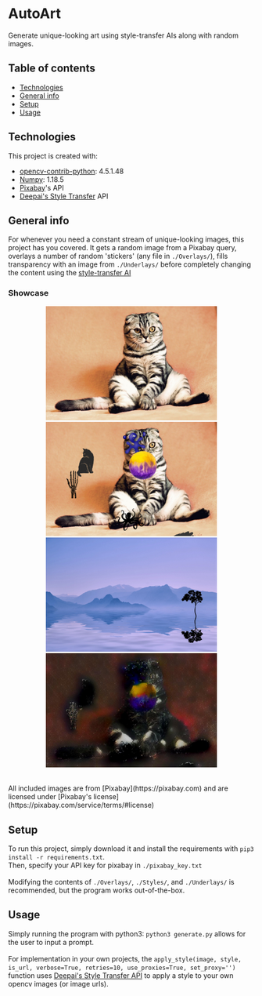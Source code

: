 # AutoArt
Generate unique-looking art using style-transfer AIs along with random images.

## Table of contents
* [Technologies](#technologies)
* [General info](#general-info)
* [Setup](#setup)
* [Usage](#usage)

## Technologies
This project is created with:
* [opencv-contrib-python](https://pypi.org/project/opencv-contrib-python/): 4.5.1.48
* [Numpy](https://pypi.org/project/numpy/): 1.18.5
* [Pixabay](https://pixabay.com)'s API
* [Deepai's Style Transfer](https://deepai.org/machine-learning-model/fast-style-transfer) API

## General info
For whenever you need a constant stream of unique-looking images, this project has you covered. It gets a random image from a Pixabay query, overlays a number of random 'stickers' (any file in `./Overlays/`), fills transparency with an image from `./Underlays/` before completely changing the content using the [style-transfer AI](https://deepai.org/machine-learning-model/fast-style-transfer)
<br>
### Showcase
<p align="center">
	<img src="./Output/raw.png" width="350" title="Raw Image">
	<img src="./Output/processed.png" width="350" title="Stickered Image">
	<img src="./Styles/8.jpg" width="350" title="Applied Style">
	<img src="./Output/final.png" width="350" title="Output">
</p> <br>
All included images are from [Pixabay](https://pixabay.com) and are licensed under [Pixabay's license](https://pixabay.com/service/terms/#license) 
	
## Setup
To run this project, simply download it and install the requirements with `pip3 install -r requirements.txt`. \
Then, specify your API key for pixabay in `./pixabay_key.txt` <br><br>
Modifying the contents of `./Overlays/`, `./Styles/`, and `./Underlays/` is recommended, but the program works out-of-the-box.

## Usage
Simply running the program with python3: `python3 generate.py` allows for the user to input a prompt. \
\
For implementation in your own projects, the `apply_style(image, style, is_url, verbose=True, retries=10, use_proxies=True, set_proxy='')` function uses [Deepai's Style Transfer API](https://deepai.org/machine-learning-model/fast-style-transfer) to apply a style to your own opencv images (or image urls).
